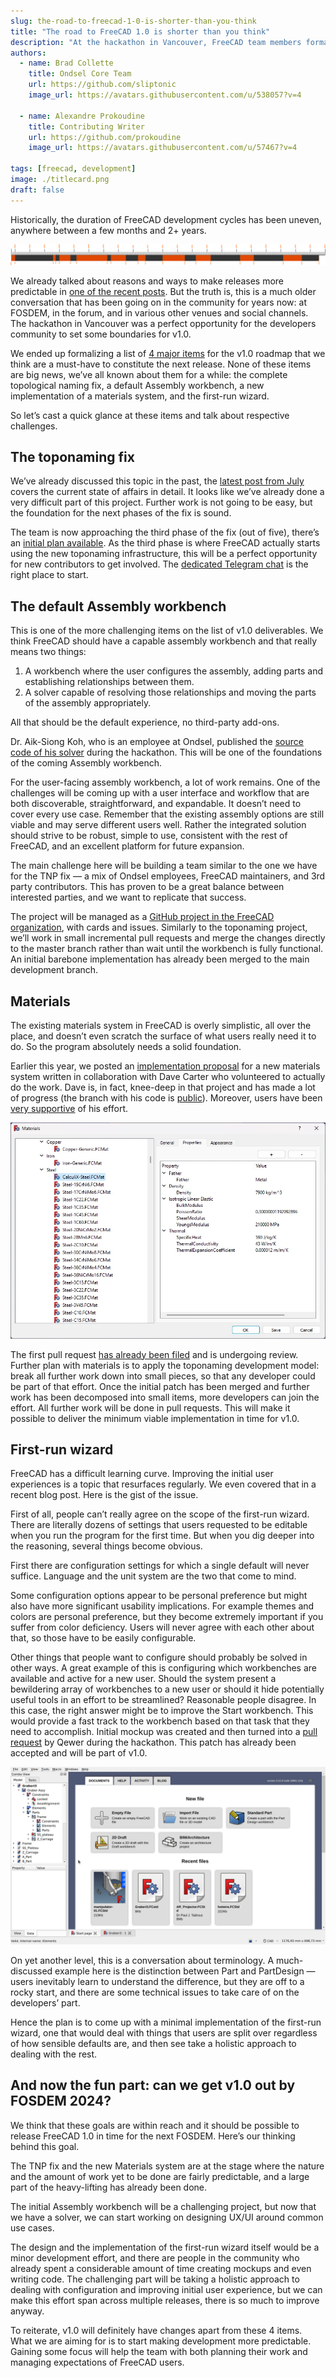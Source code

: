 ```yaml
---
slug: the-road-to-freecad-1-0-is-shorter-than-you-think
title: "The road to FreeCAD 1.0 is shorter than you think"
description: "At the hackathon in Vancouver, FreeCAD team members formalized major roadmap items for v1.0 released. Let's talk about respective challenges."
authors:
  - name: Brad Collette
    title: Ondsel Core Team
    url: https://github.com/sliptonic
    image_url: https://avatars.githubusercontent.com/u/538057?v=4

  - name: Alexandre Prokoudine
    title: Contributing Writer
    url: https://github.com/prokoudine
    image_url: https://avatars.githubusercontent.com/u/57467?v=4

tags: [freecad, development]
image: ./titlecard.png
draft: false
---
```


Historically, the duration of FreeCAD development cycles has been uneven, anywhere between a few months and 2+ years.

![Timeline of FreeCAD releases](release-timeline.webp)

We already talked about reasons and ways to make releases more predictable in [one of the recent posts](https://ondsel.com/blog/freecad-unpredictable-release-schedule-hurts-users-and-developers). But the truth is, this is a much older conversation that has been going on in the community for years now: at FOSDEM, in the forum, and in various other venues and social channels. The hackathon in Vancouver was a perfect opportunity for the developers community to set some boundaries for v1.0.

<!-- truncate -->

We ended up formalizing a list of [4 major items](https://freecad.github.io/DevelopersHandbook/roadmap/next.html) for the v1.0 roadmap that we think are a must-have to constitute the next release. None of these items are big news, we’ve all known about them for a while: the complete topological naming fix, a default Assembly workbench, a new implementation of a materials system, and the first-run wizard.

So let’s cast a quick glance at these items and talk about respective challenges.

## The toponaming fix

We’ve already discussed this topic in the past, the [latest post from July](https://ondsel.com/blog/milestone-toponaming-fix-phase-2-done) covers the current state of affairs in detail. It looks like we’ve already done a very difficult part of this project. Further work is not going to be easy, but the foundation for the next phases of the fix is sound.

The team is now approaching the third phase of the fix (out of five), there’s an [initial plan available](https://github.com/FreeCAD/FreeCAD/issues/8432#issuecomment-1676433915). As the third phase is where FreeCAD actually starts using the new toponaming infrastructure, this will be a perfect opportunity for new contributors to get involved. The [dedicated Telegram chat](https://t.me/toponamingchat) is the right place to start.

## The default Assembly workbench

This is one of the more challenging items on the list of v1.0 deliverables. We think FreeCAD should have a capable assembly workbench and that really means two things:

1. A workbench where the user configures the assembly, adding parts and establishing relationships between them.
2. A solver capable of resolving those relationships and moving the parts of the assembly appropriately.

All that should be the default experience, no third-party add-ons.

Dr. Aik-Siong Koh, who is an employee at Ondsel, published the [source code of his solver](https://github.com/Ondsel-Development/OndselSolver) during the hackathon. This will be one of the foundations of the coming Assembly workbench.

For the user-facing assembly workbench, a lot of work remains. One of the challenges will be coming up with a user interface and workflow that are both discoverable, straightforward, and expandable. It doesn’t need to cover every use case.  Remember that the existing assembly options are still viable and may serve different users well. Rather the integrated solution should strive to be robust, simple to use, consistent with the rest of FreeCAD, and an excellent platform for future expansion.

The main challenge here will be building a team similar to the one we have for the TNP fix — a mix of Ondsel employees, FreeCAD maintainers, and 3rd party contributors. This has proven to be a great balance between interested parties, and we want to replicate that success.

The project will be managed as a [GitHub project in the FreeCAD organization](https://github.com/orgs/FreeCAD/projects/7/views/1), with cards and issues.  Similarly to the toponaming project, we’ll work in small incremental pull requests and merge the changes directly to the master branch rather than wait until the workbench is fully functional. An initial barebone implementation has already been merged to the main development branch.

## Materials

The existing materials system in FreeCAD is overly simplistic, all over the place, and doesn’t even scratch the surface of what users really need it to do. So the program absolutely needs a solid foundation.

Earlier this year, we posted an [implementation proposal](https://ondsel.com/blog/freecad-needs-a-better-materials-system/) for a new materials system written in collaboration with Dave Carter who volunteered to actually do the work. Dave is, in fact, knee-deep in that project and has made a lot of progress (the branch with his code is [public](https://github.com/davesrocketshop/FreeCAD/tree/post_21)). Moreover, users have been [very supportive](https://forum.freecad.org/viewtopic.php?t=78242) of his effort.

![Editor for new material cards](materials-new-cards-editor.webp)

The first pull request [has already been filed](https://github.com/FreeCAD/FreeCAD/pull/10368) and is undergoing review. Further plan with materials is to apply the toponaming development model: break all further work down into small pieces, so that any developer could be part of that effort. Once the initial patch has been merged and further work has been decomposed into small items, more developers can join the effort. All further work will be done in pull requests. This will make it possible to deliver the minimum viable implementation in time for v1.0.

## First-run wizard

FreeCAD has a difficult learning curve. Improving the initial user experiences is a topic that resurfaces regularly. We even covered that in a recent blog post. Here is the gist of the issue.

First of all, people can’t really agree on the scope of the first-run wizard. There are literally dozens of settings that users requested to be editable when you run the program for the first time. But when you dig deeper into the reasoning, several things become obvious.

First there are configuration settings for which a single default will never suffice. Language and the unit system are the two that come to mind.

Some configuration options appear to be personal preference but might also have more significant usability implications. For example themes and colors are personal preference, but they become extremely important if you suffer from color deficiency.  Users will never agree with each other about that, so those have to be easily configurable. 

Other things that people want to configure should probably be solved in other ways. A great example of this is configuring which workbenches are available and active for a new user. 
Should the system present a bewildering array of workbenches to a new user or should it hide potentially useful tools in an effort to be streamlined? Reasonable people disagree. In this case, the right answer might be to improve the Start workbench. This would provide a fast track to the workbench based on that task that they need to accomplish. Initial mockup was created and then turned into a [pull request](https://github.com/FreeCAD/FreeCAD/pull/10171) by Qewer during the hackathon. This patch has already been accepted and will be part of v1.0.

![Updated start screen](updated-start-screen.webp)

On yet another level, this is a conversation about terminology. A much-discussed example here is the distinction between Part and PartDesign — users inevitably learn to understand the difference, but they are off to a rocky start, and there are some technical issues to take care of on the developers’ part.

Hence the plan is to come up with a minimal implementation of the first-run wizard, one that would deal with things that users are split over regardless of how sensible defaults are, and then see take a holistic approach to dealing with the rest.

## And now the fun part: can we get v1.0 out by FOSDEM 2024?

We think that these goals are within reach and it should be possible to release FreeCAD 1.0 in time for the next FOSDEM. Here’s our thinking behind this goal.

The TNP fix and the new Materials system are at the stage where the nature and the amount of work yet to be done are fairly predictable, and a large part of the heavy-lifting has already been done.

The initial Assembly workbench will be a challenging project, but now that we have a solver, we can start working on designing UX/UI around common use cases.

The design and the implementation of the first-run wizard itself would be a minor development effort, and there are people in the community who already spent a considerable amount of time creating mockups and even writing code. The challenging part will be taking a holistic approach to dealing with configuration and improving initial user experience, but we can make this effort span across multiple releases, there is so much to improve anyway.

To reiterate, v1.0 will definitely have changes apart from these 4 items. What we are aiming for is to start making development more predictable. Gaining some focus will help the team with both planning their work and managing expectations of FreeCAD users.

